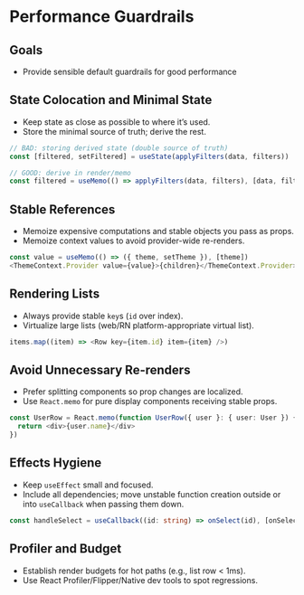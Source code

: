 # Performance Guardrails

## Goals

* Provide sensible default guardrails for good performance

## State Colocation and Minimal State

* Keep state as close as possible to where it’s used.
* Store the minimal source of truth; derive the rest.

```typescript
// BAD: storing derived state (double source of truth)
const [filtered, setFiltered] = useState(applyFilters(data, filters))

// GOOD: derive in render/memo
const filtered = useMemo(() => applyFilters(data, filters), [data, filters])
```

## Stable References

* Memoize expensive computations and stable objects you pass as props.
* Memoize context values to avoid provider-wide re-renders.

```typescript
const value = useMemo(() => ({ theme, setTheme }), [theme])
<ThemeContext.Provider value={value}>{children}</ThemeContext.Provider>
```

## Rendering Lists

* Always provide stable `key`s (`id` over index).
* Virtualize large lists (web/RN platform-appropriate virtual list).

```typescript
items.map((item) => <Row key={item.id} item={item} />)
```

## Avoid Unnecessary Re-renders

* Prefer splitting components so prop changes are localized.
* Use `React.memo` for pure display components receiving stable props.

```typescript
const UserRow = React.memo(function UserRow({ user }: { user: User }) {
  return <div>{user.name}</div>
})
```

## Effects Hygiene

* Keep `useEffect` small and focused.
* Include all dependencies; move unstable function creation outside or into `useCallback` when passing them down.

```typescript
const handleSelect = useCallback((id: string) => onSelect(id), [onSelect])
```

## Profiler and Budget

* Establish render budgets for hot paths (e.g., list row < 1ms).
* Use React Profiler/Flipper/Native dev tools to spot regressions.
